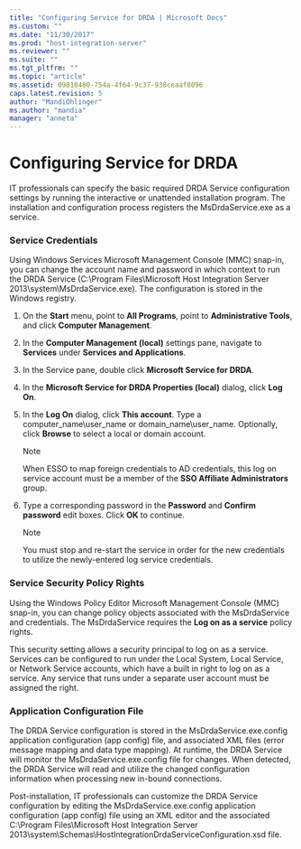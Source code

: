```yaml
---
title: "Configuring Service for DRDA | Microsoft Docs"
ms.custom: ""
ms.date: "11/30/2017"
ms.prod: "host-integration-server"
ms.reviewer: ""
ms.suite: ""
ms.tgt_pltfrm: ""
ms.topic: "article"
ms.assetid: 09810480-754a-4f64-9c37-938ceaaf8096
caps.latest.revision: 5
author: "MandiOhlinger"
ms.author: "mandia"
manager: "anneta"
---
```

# Configuring Service for DRDA
IT professionals can specify the basic required DRDA Service configuration settings by running the interactive or unattended installation program. The installation and configuration process registers the MsDrdaService.exe as a service.  
  
### Service Credentials  
 Using Windows Services Microsoft Management Console (MMC) snap-in, you can change the account name and password in which context to run the DRDA Service (C:\Program Files\Microsoft Host Integration Server 2013\system\MsDrdaService.exe). The configuration is stored in the Windows registry.  
  
1.  On the **Start** menu, point to **All Programs**, point to **Administrative Tools**, and click **Computer Management**.  
  
2.  In the **Computer Management (local)** settings pane, navigate to **Services** under **Services and Applications**.  
  
3.  In the Service pane, double click **Microsoft Service for DRDA**.  
  
4.  In the **Microsoft Service for DRDA Properties (local)** dialog, click **Log On**.  
  
5.  In the **Log On** dialog, click **This account**. Type a computer_name\user_name or domain_name\user_name. Optionally, click **Browse** to select a local or domain account.  
  
    > [!NOTE]
    >  When ESSO to map foreign credentials to AD credentials, this log on service account must be a member of the **SSO Affiliate Administrators** group.  
  
6.  Type a corresponding password in the **Password** and **Confirm password** edit boxes. Click **OK** to continue.  
  
    > [!NOTE]
    >  You must stop and re-start the service in order for the new credentials to utilize the newly-entered log service credentials.  
  
### Service Security Policy Rights  
 Using the Windows Policy Editor Microsoft Management Console (MMC) snap-in, you can change policy objects associated with the MsDrdaService and credentials. The MsDrdaService requires the **Log on as a service** policy rights.  
  
 This security setting allows a security principal to log on as a service. Services can be configured to run under the Local System, Local Service, or Network Service accounts, which have a built in right to log on as a service. Any service that runs under a separate user account must be assigned the right.  
  
### Application Configuration File  
 The DRDA Service configuration is stored in the MsDrdaService.exe.config application configuration (app config) file, and associated XML files (error message mapping and data type mapping). At runtime, the DRDA Service will monitor the MsDrdaService.exe.config file for changes. When detected, the DRDA Service will read and utilize the changed configuration information when processing new in-bound connections.  
  
 Post-installation, IT professionals can customize the DRDA Service configuration by editing the MsDrdaService.exe.config application configuration (app config) file using an XML editor and the associated C:\Program Files\Microsoft Host Integration Server 2013\system\Schemas\HostIntegrationDrdaServiceConfiguration.xsd file.